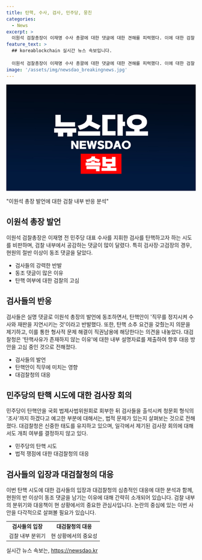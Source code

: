 ```yaml
---
title: 탄핵, 수사, 검사, 민주당, 뭉친
categories:
  - News
excerpt: >
  이원석 검찰총장이 이재명 수사 총괄에 대한 댓글에 대한 견해를 피력했다. 이에 대한 검찰 내부의 반응과 논란이 커지고 있는 가운데, 이원석 총장의 기자회견에 대한 동조 댓글이 총장과 송경호 부산고검장의 발언에 대한 지지를 나타냈다. 일선 검사들도 마찬가지로 민주당의 탄핵안에 대해 의구심을 품고 있으며, 대검찰청은 향후 대응책을 고심하고 있다. 클릭하고 싶게 만드는 요약문을 작성하겠습니다.
feature_text: >
  ## koreablockchain 실시간 뉴스 속보입니다.

  이원석 검찰총장이 이재명 수사 총괄에 대한 댓글에 대한 견해를 피력했다. 이에 대한 검찰 내부의 반응과 논란이 커지고 있는 가운데, 이원석 총장의 기자회견에 대한 동조 댓글이 총장과 송경호 부산고검장의 발언에 대한 지지를 나타냈다. 일선 검사들도 마찬가지로 민주당의 탄핵안에 대해 의구심을 품고 있으며, 대검찰청은 향후 대응책을 고심하고 있다. 클릭하고 싶게 만드는 요약문을 작성하겠습니다.
image: '/assets/img/newsdao_breakingnews.jpg'
---
```


<p><img src="/assets/img/newsdao_breakingnews.jpg" alt="koreablockchain 속보" /></p>

<p>"이원석 총장 발언에 대한 검찰 내부 반응 분석"</p>

<h2 data-ke-size="size26">이원석 총장 발언</h2>

<p data-ke-size="size16">이원석 검찰총장은 이재명 전 민주당 대표 수사를 지휘한 검사를 탄핵하고자 하는 시도를 비판하며, 검찰 내부에서 공감하는 댓글이 많이 달렸다. 특히 검사장·고검장의 경우, 현원의 절반 이상이 동조 댓글을 달았다.</p>

<ul>
<li>검사들의 강력한 반발</li>
<li>동조 댓글이 많은 이유</li>
<li>탄핵 여부에 대한 검찰의 고심</li>
</ul>

<h2 data-ke-size="size26">검사들의 반응</h2>

<p data-ke-size="size16">검사들은 실명 댓글로 이원석 총장의 발언에 동조하면서, 탄핵안이 '직무를 정지시켜 수사와 재판을 지연시키는 것'이라고 반발했다. 또한, 탄핵 소추 요건을 갖췄는지 의문을 제기하고, 이를 통한 형사적 문제 해결이 직권남용에 해당한다는 의견을 내놓았다. 대검찰청은 '탄핵사유가 존재하지 않는 이유'에 대한 내부 설명자료를 제출하여 향후 대응 방안을 고심 중인 것으로 전해졌다.</p>

<ul>
<li>검사들의 발언</li>
<li>탄핵안이 직무에 미치는 영향</li>
<li>대검찰청의 대응</li>
</ul>

<h2 data-ke-size="size26">민주당의 탄핵 시도에 대한 검사장 회의</h2>

<p data-ke-size="size16">민주당이 탄핵안을 국회 법제사법위원회로 회부한 뒤 검사들을 출석시켜 청문회 형식의 '조사'까지 하겠다고 예고한 부분에 대해서는, 법적 문제가 있는지 살펴보는 것으로 전해졌다. 대검찰청은 신중한 태도를 유지하고 있으며, 일각에서 제기된 검사장 회의에 대해서도 개최 여부를 결정하지 않고 있다.</p>

<ul>
<li>민주당의 탄핵 시도</li>
<li>법적 쟁점에 대한 대검찰청의 대응</li>
</ul>

<h2 data-ke-size="size26">검사들의 입장과 대검찰청의 대응</h2>

<p data-ke-size="size16">이번 탄핵 시도에 대한 검사들의 입장과 대검찰청의 심층적인 대응에 대한 분석과 함께, 현원의 반 이상이 동조 댓글을 남기는 이유에 대해 간략히 소개되어 있습니다. 검찰 내부의 분위기와 대응책이 현 상황에서의 중요한 관심사입니다. 논란의 중심에 있는 이번 사안을 다각적으로 살펴볼 필요가 있습니다.</p>

<table>
<tbody>
<tr>
<td style="text-align: center; height: 17px;"><b>검사들의 입장</b></td>
<td style="text-align: center; height: 17px;"><b>대검찰청의 대응</b></td>
</tr>
<tr>
<td style="text-align: center; height: 17px;">검찰 내부 분위기</td>
<td style="text-align: center; height: 17px;">현 상황에서의 중요성</td>
</tr>
</tbody>
</table>
실시간 뉴스 속보는, <a href="https://newsdao.kr" rel="dofollow">https://newsdao.kr</a>


